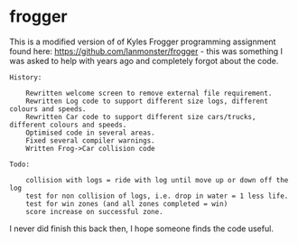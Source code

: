frogger
=======

This is a modified version of of Kyles Frogger programming assignment found here:  https://github.com/lanmonster/frogger - this was something I was asked to help with years ago and completely forgot about the code.


	History:

		Rewritten welcome screen to remove external file requirement.
		Rewritten Log code to support different size logs, different colours and speeds.
		Rewritten Car code to support different size cars/trucks, different colours and speeds.
		Optimised code in several areas.
		Fixed several compiler warnings.
		Written Frog->Car collision code

	Todo:
	
		collision with logs = ride with log until move up or down off the log
		test for non collision of logs, i.e. drop in water = 1 less life.
		test for win zones (and all zones completed = win)
		score increase on successful zone.

I never did finish this back then, I hope someone finds the code useful.
